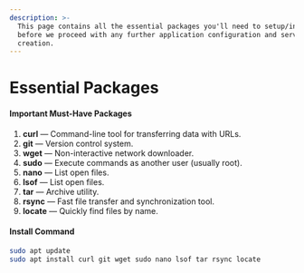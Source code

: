 ```yaml
---
description: >-
  This page contains all the essential packages you'll need to setup/install
  before we proceed with any further application configuration and server
  creation.
---
```


# Essential Packages

#### Important Must-Have Packages

1. **curl** — Command-line tool for transferring data with URLs.
2. **git** — Version control system.
3. **wget** — Non-interactive network downloader.
4. **sudo** — Execute commands as another user (usually root).
5. **nano** — List open files.
6. **lsof** — List open files.
7. **tar** — Archive utility.
8. **rsync** — Fast file transfer and synchronization tool.
9. **locate** — Quickly find files by name.

#### Install Command

```bash
sudo apt update
sudo apt install curl git wget sudo nano lsof tar rsync locate
```

